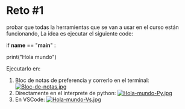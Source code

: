 # Reto #1

probar que todas la herramientas que se van a usar en el curso están funcionando,
La idea es ejecutar el siguiente code: 

if __name__ == "__main__" :

  print("Hola mundo")

Ejecutarlo en: 
1. Bloc de notas de preferencia y correrlo en el terminal:
[![Bloc-de-notas.jpg](https://i.postimg.cc/9011Zgt9/Bloc-de-notas.jpg)](https://postimg.cc/4H7zT504)
2. Directamente en el interprete de python:
[![Hola-mundo-Py.jpg](https://i.postimg.cc/TwJcvNss/Hola-mundo-Py.jpg)](https://postimg.cc/wy3Nh2g5)
3. En VSCode:
[![Hola-mundo-Vs.jpg](https://i.postimg.cc/WbHwVk9s/Hola-mundo-Vs.jpg)](https://postimg.cc/D81Xd8kN)
